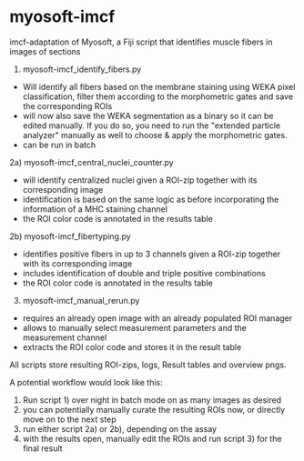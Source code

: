 # myosoft-imcf

imcf-adaptation of Myosoft, a Fiji script that identifies muscle fibers in images of sections


1) myosoft-imcf_identify_fibers.py
- Will identify all fibers based on the membrane staining using WEKA pixel classification, filter them according to the morphometric gates and save the corresponding ROIs
- will now also save the WEKA segmentation as a binary so it can be edited manually. If you do so, you need to run the "extended particle analyzer" manually as well to choose & apply the morphometric gates.
- can be run in batch

2a) myosoft-imcf_central_nuclei_counter.py
- will identify centralized nuclei given a ROI-zip together with its corresponding image
- identification is based on the same logic as before incorporating the information of a MHC staining channel
- the ROI color code is annotated in the results table

2b) myosoft-imcf_fibertyping.py
- identifies positive fibers in up to 3 channels given a ROI-zip together with its corresponding image
- includes identification of double and triple positive combinations
- the ROI color code is annotated in the results table

3) myosoft-imcf_manual_rerun.py
- requires an already open image with an already populated ROI manager
- allows to manually select measurement parameters and the measurement channel
- extracts the ROI color code and stores it in the result table

All scripts  store resulting ROI-zips, logs, Result tables and overview pngs.

A potential workflow would look like this:

1. Run script 1) over night in batch mode on as many images as desired
2. you can potentially manually curate the resulting ROIs now, or directly move on to the next step
3. run either script 2a) or 2b), depending on the assay
4. with the results open, manually edit the ROIs and run script 3) for the final result
